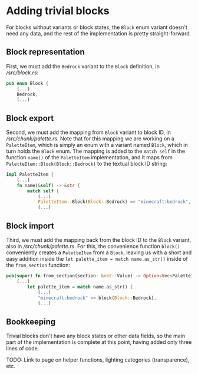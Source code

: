 # Adding trivial blocks

For blocks without variants or block states, the `Block` enum variant doesn't need any data, and the rest of the implementation is pretty straight-forward.

## Block representation

First, we must add the `Bedrock` variant to the `Block` definition, in _/src/block.rs_:

```rust
pub enum Block {
    (...)
    Bedrock,
    (...)
```

## Block export

Second, we must add the mapping from `Block` variant to block ID, in _/src/chunk/palette.rs_. Note that for this mapping we are working on a `PaletteItem`, which is simply an enum with a variant named `Block`, which in turn holds the `Block` enum. The mapping is added to the `match self` in the function `name()` of the `PaletteItem` implementation, and it maps from `PaletteItem::Block(Block::Bedrock)` to the textual block ID string:

```rust
impl PaletteItem {
    (...)
    fn name(&self) -> &str {
        match self {
            (...)
            PaletteItem::Block(Block::Bedrock) => "minecraft:bedrock",
            (...)
```

## Block import

Third, we must add the mapping back from the block ID to the `Block` variant, also in _/src/chunk/palette.rs_. For this, the convenience function `block()` conveniently creates a `PaletteItem` from a `Block`, leaving us with a short and easy addition inside the `let palette_item = match name.as_str()` inside of the `from_section` function:

```rust
pub(super) fn from_section(section: &nbt::Value) -> Option<Vec<PaletteItem>> {
    (...)
        let palette_item = match name.as_str() {
            (...)
            "minecraft:bedrock" => block(Block::Bedrock),
            (...)
```

## Bookkeeping

Trivial blocks don't have any block states or other data fields, so the main part of the implementation is complete at this point, having added only three lines of code.

TODO: Link to page on helper functions, lighting categories (transparence), etc.

